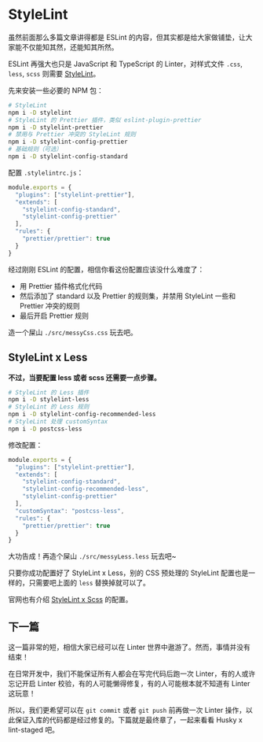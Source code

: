 # StyleLint

虽然前面那么多篇文章讲得都是 ESLint 的内容，但其实都是给大家做铺垫，让大家能不仅能知其然，还能知其所然。

ESLint 再强大也只是 JavaScript 和 TypeScript 的 Linter，对样式文件 `.css`, `less`, `scss` 则需要 [StyleLint](https://stylelint.io/user-guide/configure/)。

先来安装一些必要的 NPM 包：

```sh
# StyleLint
npm i -D stylelint
# StyleLint 的 Prettier 插件，类似 eslint-plugin-prettier
npm i -D stylelint-prettier
# 禁用与 Prettier 冲突的 StyleLint 规则
npm i -D stylelint-config-prettier
# 基础规则（可选）
npm i -D stylelint-config-standard
```

配置 `.stylelintrc.js`：

```js
module.exports = {
  "plugins": ["stylelint-prettier"],
  "extends": [
    "stylelint-config-standard",
    "stylelint-config-prettier"
  ],
  "rules": {
    "prettier/prettier": true
  }
}
```

经过刚刚 ESLint 的配置，相信你看这份配置应该没什么难度了：

* 用 Prettier 插件格式化代码
* 然后添加了 standard 以及 Prettier 的规则集，并禁用 StyleLint 一些和 Prettier 冲突的规则
* 最后开启 Prettier 规则

造一个屎山 `./src/messyCss.css` 玩去吧。

## StyleLint x Less

**不过，当要配置 less 或者 scss 还需要一点步骤。**

```sh
# StyleLint 的 Less 插件
npm i -D stylelint-less
# StyleLint 的 Less 规则
npm i -D stylelint-config-recommended-less 
# StyleLint 处理 customSyntax
npm i -D postcss-less
```

修改配置：

```js
module.exports = {
  "plugins": ["stylelint-prettier"],
  "extends": [
    "stylelint-config-standard",
    "stylelint-config-recommended-less",
    "stylelint-config-prettier"
  ],
  "customSyntax": "postcss-less",
  "rules": {
    "prettier/prettier": true
  }
}
```

大功告成！再造个屎山 `./src/messyLess.less` 玩去吧~

只要你成功配置好了 StyleLint x Less，别的 CSS 预处理的 StyleLint 配置也是一样的，只需要吧上面的 `less` 替换掉就可以了。

官网也有介绍 [StyleLint x Scss](https://stylelint.io/ "StyleLint 官网") 的配置。

## 下一篇

这一篇非常的短，相信大家已经可以在 Linter 世界中遨游了。然而，事情并没有结束！

在日常开发中，我们不能保证所有人都会在写完代码后跑一次 Linter，有的人或许忘记开启 Linter 校验，有的人可能懒得修复，有的人可能根本就不知道有 Linter 这玩意！

所以，我们更希望可以在 `git commit` 或者 `git push` 前再做一次 Linter 操作，以此保证入库的代码都是经过修复的。下篇就是最终章了，一起来看看 Husky x lint-staged 吧。
